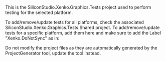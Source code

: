 This is the SiliconStudio.Xenko.Graphics.Tests project used to perform testing for the selected platform.

To add/remove/update tests for all platforms, check the associated SiliconStudio.Xenko.Graphics.Tests.Shared project.
To add/remove/update tests for a specific platform, add them here and make sure to add the Label "Xenko.DoNotSync" as in:
    <Compile Label="Xenko.DoNotSync" Include="Properties\AssemblyInfo.cs" />

Do not modify the project files as they are automatically generated by the ProjectGenerator tool, update the tool instead.
